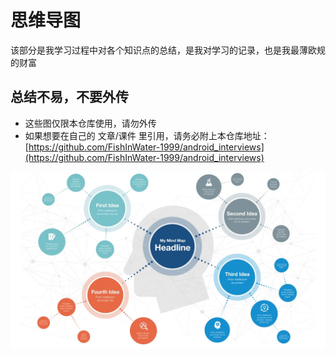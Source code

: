# 思维导图

该部分是我学习过程中对各个知识点的总结，是我对学习的记录，也是我最薄欧规的财富

## 总结不易，不要外传
- 这些图仅限本仓库使用，请勿外传
- 如果想要在自己的 文章/课件 里引用，请务必附上本仓库地址：[https://github.com/FishInWater-1999/android_interviews](https://github.com/FishInWater-1999/android_interviews)


![Mind Mapping](https://github.com/FishInWater-1999/android_interviews/blob/master/MindMapping/mindMapping.webp)
